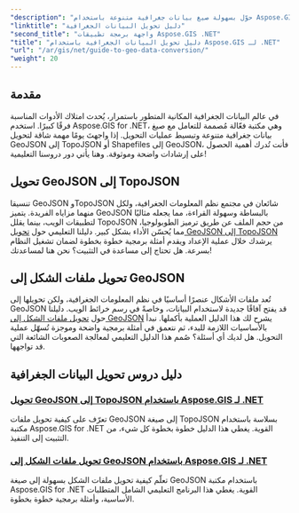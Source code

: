 ```yaml
---
"description": "حوّل بسهولة صيغ بيانات جغرافية متنوعة باستخدام Aspose.GIS لـ .NET. استكشف دروسنا التعليمية حول GeoJSON وTopoJSON وShapefiles."
"linktitle": "دليل تحويل البيانات الجغرافية"
"second_title": "واجهة برمجة تطبيقات Aspose.GIS .NET"
"title": "دليل تحويل البيانات الجغرافية باستخدام Aspose.GIS لـ .NET"
"url": "/ar/gis/net/guide-to-geo-data-conversion/"
"weight": 20
---
```


## مقدمة

في عالم البيانات الجغرافية المكانية المتطور باستمرار، يُحدث امتلاك الأدوات المناسبة فرقًا كبيرًا. استخدم Aspose.GIS for .NET، وهي مكتبة فعّالة مُصممة للتعامل مع صيغ بيانات جغرافية متنوعة وتبسيط عمليات التحويل. إذا واجهتَ يومًا مهمة شاقة لتحويل GeoJSON إلى TopoJSON أو Shapefiles إلى GeoJSON، فأنت تُدرك أهمية الحصول على إرشادات واضحة وموثوقة. وهنا يأتي دور دروسنا التعليمية!

## تحويل GeoJSON إلى TopoJSON

تنسيقا GeoJSON وTopoJSON شائعان في مجتمع نظم المعلومات الجغرافية، ولكل منهما مزاياه الفريدة. يتميز GeoJSON بالبساطة وسهولة القراءة، مما يجعله مثاليًا لتطبيقات الويب، بينما يقلل TopoJSON من حجم الملف عن طريق ترميز الطوبولوجيا، مما يُحسّن الأداء بشكل كبير. دليلنا التعليمي حول [تحويل GeoJSON إلى TopoJSON](./converting-geojson-to-topojson/) يرشدك خلال عملية الإعداد ويقدم أمثلة برمجية خطوة بخطوة لضمان تشغيل النظام بسرعة. هل تحتاج إلى مساعدة في التثبيت؟ نحن هنا لمساعدتك!

## تحويل ملفات الشكل إلى GeoJSON

تُعد ملفات الأشكال عنصرًا أساسيًا في نظم المعلومات الجغرافية، ولكن تحويلها إلى GeoJSON قد يفتح آفاقًا جديدة لاستخدام البيانات، وخاصةً في رسم خرائط الويب. دليلنا حول [تحويل ملفات الشكل إلى GeoJSON](./converting-shapefile-to-geojson/) يشرح لك هذا الدليل العملية بأكملها. نبدأ بالأساسيات اللازمة للبدء، ثم نتعمق في أمثلة برمجية واضحة وموجزة تُسهّل عملية التحويل. هل لديك أي أسئلة؟ صُمم هذا الدليل التعليمي لمعالجة الصعوبات الشائعة التي قد تواجهها.

## دليل دروس تحويل البيانات الجغرافية
### [تحويل GeoJSON إلى TopoJSON باستخدام Aspose.GIS لـ .NET](./converting-geojson-to-topojson/)
تعرّف على كيفية تحويل ملفات GeoJSON إلى صيغة TopoJSON بسلاسة باستخدام مكتبة Aspose.GIS for .NET القوية. يغطي هذا الدليل خطوة بخطوة كل شيء، من التثبيت إلى التنفيذ.
### [تحويل ملفات الشكل إلى GeoJSON باستخدام Aspose.GIS لـ .NET](./converting-shapefile-to-geojson/)
تعلّم كيفية تحويل ملفات الشكل بسهولة إلى صيغة GeoJSON باستخدام مكتبة Aspose.GIS for .NET القوية. يغطي هذا البرنامج التعليمي الشامل المتطلبات الأساسية، وأمثلة برمجية خطوة بخطوة.